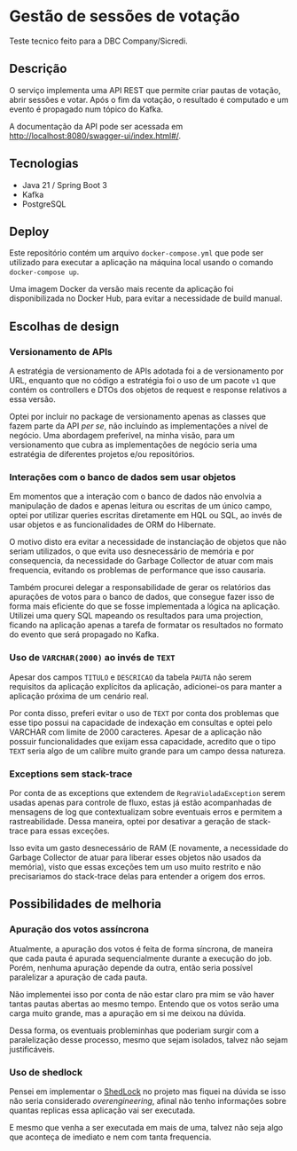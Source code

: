 # Gestão de sessões de votação
Teste tecnico feito para a DBC Company/Sicredi.

## Descrição
O serviço implementa uma API REST que permite criar pautas de
votação, abrir sessões e votar. Após o fim da votação, o resultado
é computado e um evento é propagado num tópico do Kafka.

A documentação da API pode ser acessada em [http://localhost:8080/swagger-ui/index.html#/](http://localhost:8080/swagger-ui/index.html#/).

## Tecnologias
- Java 21 / Spring Boot 3
- Kafka
- PostgreSQL

## Deploy
Este repositório contém um arquivo `docker-compose.yml` que pode ser utilizado 
para executar a aplicação na máquina local usando o comando `docker-compose up`.

Uma imagem Docker da versão mais recente da aplicação foi disponibilizada no Docker Hub,
para evitar a necessidade de build manual.

## Escolhas de design
### Versionamento de APIs
A estratégia de versionamento de APIs adotada foi a de versionamento por URL,
enquanto que no código a estratégia foi o uso de um pacote `v1` que contém
os controllers e DTOs dos objetos de request e response relativos a essa versão.

Optei por incluir no package de versionamento apenas as classes que fazem
parte da API _per se_, não incluíndo as implementações a nível de negócio.
Uma abordagem preferível, na minha visão, para um versionamento que cubra
as implementações de negócio seria uma estratégia de diferentes projetos 
e/ou repositórios.

### Interações com o banco de dados sem usar objetos
Em momentos que a interação com o banco de dados não envolvia a manipulação
de dados e apenas leitura ou escritas de um único campo, optei por utilizar 
queries escritas diretamente em HQL ou SQL, ao invés de usar objetos 
e as funcionalidades de ORM do Hibernate.

O motivo disto era evitar a necessidade de instanciação de objetos que não
seriam utilizados, o que evita uso desnecessário de memória e por consequencia,
da necessidade do Garbage Collector de atuar com mais frequencia, evitando
os problemas de performance que isso causaria.

Também procurei delegar a responsabilidade de gerar os relatórios das 
apurações de votos para o banco de dados, que consegue fazer isso de forma
mais eficiente do que se fosse implementada a lógica na aplicação. Utilizei
uma query SQL mapeando os resultados para uma projection, ficando na 
aplicação apenas a tarefa de formatar os resultados no formato do evento
que será propagado no Kafka.

### Uso de `VARCHAR(2000)` ao invés de `TEXT`
Apesar dos campos `TITULO` e `DESCRICAO` da tabela `PAUTA` não serem
requisitos da aplicação explícitos da aplicação, adicionei-os para
manter a aplicação próxima de um cenário real.

Por conta disso, preferi evitar o uso de `TEXT` por conta dos problemas 
que esse tipo possui na capacidade de indexação em consultas e optei pelo
VARCHAR com limite de 2000 caracteres. Apesar de a aplicação não possuir
funcionalidades que exijam essa capacidade, acredito que o tipo `TEXT` seria
algo de um calibre muito grande para um campo dessa natureza.

### Exceptions sem stack-trace
Por conta de as exceptions que extendem de `RegraVioladaException` serem 
usadas apenas para controle de fluxo, estas já estão acompanhadas
de mensagens de log que contextualizam sobre eventuais erros e
permitem a rastreabilidade. Dessa maneira, optei por desativar
a geração de stack-trace para essas exceções. 

Isso evita um gasto desnecessário de RAM (E novamente, a necessidade do 
Garbage Collector de atuar para liberar esses objetos não usados da memória), 
visto que essas exceções tem um uso muito restrito e não precisariamos do 
stack-trace delas para entender a origem dos erros.

## Possibilidades de melhoria
### Apuração dos votos assíncrona
Atualmente, a apuração dos votos é feita de forma síncrona, de maneira que
cada pauta é apurada sequencialmente durante a execução do job. Porém,
nenhuma apuração depende da outra, então seria possível paralelizar a 
apuração de cada pauta.

Não implementei isso por conta de não estar claro pra mim se vão haver tantas
pautas abertas ao mesmo tempo. Entendo que os votos serão uma carga muito grande,
mas a apuração em si me deixou na dúvida.

Dessa forma, os eventuais probleminhas que poderiam surgir com a paralelização
desse processo, mesmo que sejam isolados, talvez não sejam justificáveis.

### Uso de shedlock
Pensei em implementar o [ShedLock](https://github.com/lukas-krecan/ShedLock)
no projeto mas fiquei na dúvida se isso não
seria considerado _overengineering_, afinal não tenho informações sobre
quantas replicas essa aplicação vai ser executada. 

E mesmo que venha a ser executada em mais de uma, talvez não seja algo que 
aconteça de imediato e nem com tanta frequencia.